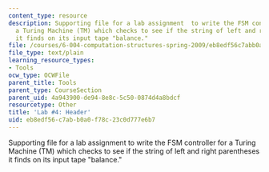 ```yaml
---
content_type: resource
description: Supporting file for a lab assignment  to write the FSM controller for
  a Turing Machine (TM) which checks to see if the string of left and right parentheses
  it finds on its input tape "balance."
file: /courses/6-004-computation-structures-spring-2009/eb8edf56c7abb0a0f78c23c0d777e6b7_lab4header.txt
file_type: text/plain
learning_resource_types:
- Tools
ocw_type: OCWFile
parent_title: Tools
parent_type: CourseSection
parent_uid: 4a943900-de94-8e8c-5c50-0874d4a8bdcf
resourcetype: Other
title: 'Lab #4: Header'
uid: eb8edf56-c7ab-b0a0-f78c-23c0d777e6b7
---
```

Supporting file for a lab assignment  to write the FSM controller for a Turing Machine (TM) which checks to see if the string of left and right parentheses it finds on its input tape "balance."

